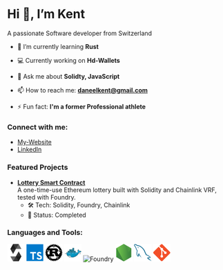 # Hi 👋, I’m Kent

A passionate Software developer from Switzerland

- 🌱 I’m currently learning **Rust**

- 💻 Currently working on **Hd-Wallets**

- 💬 Ask me about **Solidty, JavaScript**

- 📫 How to reach me: **daneelkent@gmail.com**

- ⚡ Fun fact: **I'm a former Professional athlete**

### Connect with me:

- [My-Website](https://kent-daneel.vercel.app/)
- [LinkedIn](https://www.linkedin.com/in/kent-daneel-7639832a7/)

### Featured Projects

- **[Lottery Smart Contract](https://github.com/Springbock99/lottery)**  
  A one-time-use Ethereum lottery built with Solidity and Chainlink VRF, tested with Foundry.
  - 🛠️ Tech: Solidity, Foundry, Chainlink
  - 🌟 Status: Completed

### Languages and Tools:

<img src="https://raw.githubusercontent.com/devicons/devicon/master/icons/solidity/solidity-original.svg" alt="Solidity" width="40" height="40"/> <img src="https://raw.githubusercontent.com/devicons/devicon/master/icons/typescript/typescript-original.svg" alt="TypeScript" width="40" height="40"/> <img src="https://raw.githubusercontent.com/devicons/devicon/master/icons/rust/rust-plain.svg" alt="Rust" width="40" height="40"/> <img src="https://raw.githubusercontent.com/devicons/devicon/master/icons/docker/docker-original.svg" alt="Docker" width="40" height="40"/> <img src="https://raw.githubusercontent.com/foundry-rs/foundry/master/assets/foundry-logo.svg" alt="Foundry" width="40" height="40"/> <img src="https://raw.githubusercontent.com/devicons/devicon/master/icons/nodejs/nodejs-original.svg" alt="Node.js" width="40" height="40"/> <img src="https://raw.githubusercontent.com/devicons/devicon/master/icons/mysql/mysql-original.svg" alt="MySQL" width="40" height="40"/> <img src="https://raw.githubusercontent.com/devicons/devicon/master/icons/git/git-original.svg" alt="Git" width="40" height="40"/>
